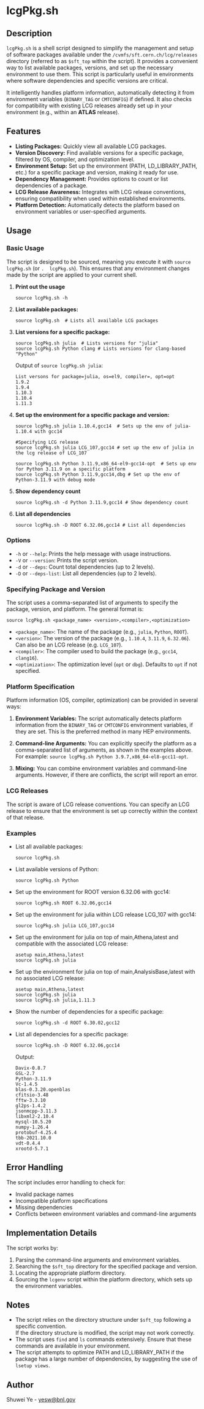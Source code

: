 # lcgPkg.sh

## Description

`lcgPkg.sh` is a shell script designed to simplify the management and setup
of software packages available under the `/cvmfs/sft.cern.ch/lcg/releases`
directory (referred to as `$sft_top` within the script).  It provides a
convenient way to list available packages, versions, and set up the
necessary environment to use them.  This script is particularly useful in
environments where software dependencies and specific versions are critical.

It intelligently handles platform information, automatically detecting it
from environment variables (`BINARY_TAG` or `CMTCONFIG`) if defined.  It
also checks for compatibility with existing LCG releases already set up in
your environment (e.g., within an **ATLAS** release).

## Features

  *  **Listing Packages:**  Quickly view all available LCG packages.
  *  **Version Discovery:**  Find available versions for a specific package, filtered by OS, compiler, and optimization level.
  *  **Environment Setup:**  Set up the environment (PATH, LD\_LIBRARY_PATH, etc.) for a specific package and version, making it ready for use.
  *  **Dependency Management:**  Provides options to count or list dependencies of a package.
  *  **LCG Release Awareness:** Integrates with LCG release conventions, ensuring compatibility when used within established environments.
  *  **Platform Detection:** Automatically detects the platform based on environment variables or user-specified arguments.

## Usage

### Basic Usage

The script is designed to be sourced, meaning you execute it with `source
lcgPkg.sh` (or `.  lcgPkg.sh`).  This ensures that any environment changes
made by the script are applied to your current shell.

1.  **Print out the usage**

    ```
    source lcgPkg.sh -h
    ```

2.  **List available packages:**

    ```
    source lcgPkg.sh  # Lists all available LCG packages
    ```

3.  **List versions for a specific package:**

    ```
    source lcgPkg.sh julia  # Lists versions for "julia"
    source lcgPkg.sh Python clang # Lists versions for clang-based "Python"
    ```

    Output of `source lcgPkg.sh julia`:

    ```
    List versons for package=julia, os=el9, compiler=, opt=opt
    1.9.2
    1.9.4
    1.10.3
    1.10.4
    1.11.3
    ```

4.  **Set up the environment for a specific package and version:**

    ```
    source lcgPkg.sh julia 1.10.4,gcc14  # Sets up the env of julia-1.10.4 with gcc14

    #Specifying LCG release
    source lcgPkg.sh julia LCG_107,gcc14 # set up the env of julia in the lcg release of LCG_107

    source lcgPkg.sh Python 3.11.9,x86_64-el9-gcc14-opt  # Sets up env for Python 3.11.9 on a specific platform
    source lcgPkg.sh Python 3.11.9,gcc14,dbg # Set up the env of Python-3.11.9 with debug mode
    ```

5. **Show dependency count**
    ```
    source lcgPkg.sh -d Python 3.11.9,gcc14 # Show dependency count
    ```

6. **List all dependencies**
    ```
    source lcgPkg.sh -D ROOT 6.32.06,gcc14 # List all dependencies
    ```

### Options

   *  `-h` or `--help`:  Prints the help message with usage instructions.
   *  `-V` or `--version`: Prints the script version.
   *  `-d` or `--deps`: Count total dependencies (up to 2 levels).
   *  `-D` or `--deps-list`: List all dependencies (up to 2 levels).

### Specifying Package and Version

The script uses a comma-separated list of arguments to specify the package, version, and platform. The general format is:

`source lcgPkg.sh <package_name> <version>,<compiler>,<optimization>`

   *  `<package_name>`:  The name of the package (e.g., `julia`, `Python`, `ROOT`).
   *  `<version>`: The version of the package (e.g., `1.10.4`, `3.11.9`, `6.32.06`).  Can also be an LCG release (e.g. `LCG_107`).
   *  `<compiler>`: The compiler used to build the package (e.g., `gcc14`, `clang16`).
   *  `<optimization>`:  The optimization level (`opt` or `dbg`). Defaults to `opt` if not specified.

### Platform Specification

Platform information (OS, compiler, optimization) can be provided in several ways:

1. **Environment Variables:** The script automatically detects platform
     information from the `BINARY_TAG` or `CMTCONFIG` environment variables, 
     if they are set.  This is the preferred method in many HEP environments.

2. **Command-line Arguments:**  You can explicitly specify the platform as
    a comma-separated list of arguments, as shown in the examples above.
    For example: `source lcgPkg.sh Python 3.9.7,x86_64-el8-gcc11-opt`.

3.  **Mixing:** You can combine environment variables and command-line
    arguments.  However, if there are conflicts, the script will report an error.

### LCG Releases

The script is aware of LCG release conventions.  You can specify an LCG
release to ensure that the environment is set up correctly within the
context of that release.


### Examples

  * List all available packages:

    ```
    source lcgPkg.sh
    ```

  * List available versions of Python:

    ```
    source lcgPkg.sh Python
    ```

  * Set up the environment for ROOT version 6.32.06 with gcc14:

    ```
    source lcgPkg.sh ROOT 6.32.06,gcc14
    ```

  * Set up the environment for julia within LCG release LCG\_107 with gcc14:

    ```
    source lcgPkg.sh julia LCG_107,gcc14
    ```

  * Set up the environment for julia on top of main,Athena,latest
    and compatible with the associated LCG release:

    ```
    asetup main,Athena,latest
    source lcgPkg.sh julia
    ```

  * Set up the environment for julia on top of main,AnalysisBase,latest
    with no associated LCG release:

    ```
    asetup main,Athena,latest
    source lcgPkg.sh julia
    source lcgPkg.sh julia,1.11.3
    ```

  * Show the number of dependencies for a specific package:

    ```
    source lcgPkg.sh -d ROOT 6.30.02,gcc12
    ```

  * List all dependencies for a specific package:

    ```
    source lcgPkg.sh -D ROOT 6.32.06,gcc14
    ```

    Output:

    ```
    Davix-0.8.7
    GSL-2.7
    Python-3.11.9
    Vc-1.4.5
    blas-0.3.20.openblas
    cfitsio-3.48
    fftw-3.3.10
    gl2ps-1.4.2
    jsonmcpp-3.11.3
    libxml2-2.10.4
    mysql-10.5.20
    numpy-1.26.4
    protobuf-4.25.4
    tbb-2021.10.0
    vdt-0.4.4
    xrootd-5.7.1
    ```

## Error Handling

The script includes error handling to check for:

  *  Invalid package names
  *  Incompatible platform specifications
  *  Missing dependencies
  *  Conflicts between environment variables and command-line arguments

## Implementation Details

The script works by:

  1.  Parsing the command-line arguments and environment variables.
  2.  Searching the `$sft_top` directory for the specified package and version.
  3.  Locating the appropriate platform directory.
  4.  Sourcing the `lcgenv` script within the platform directory, which sets up the environment variables.

## Notes

   *  The script relies on the directory structure under `$sft_top` following a specific convention.  
      If the directory structure is modified, the script may not work correctly.
   *  The script uses `find` and `ls` commands extensively. Ensure that these commands are available 
      in your environment.
   *  The script attempts to optimize PATH and LD\_LIBRARY_PATH if the package has a large number of dependencies,
      by suggesting the use of `lsetup views`.

## Author

Shuwei Ye - yesw@bnl.gov

